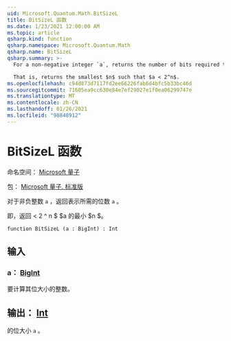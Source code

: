 ```yaml
---
uid: Microsoft.Quantum.Math.BitSizeL
title: BitSizeL 函数
ms.date: 1/23/2021 12:00:00 AM
ms.topic: article
qsharp.kind: function
qsharp.namespace: Microsoft.Quantum.Math
qsharp.name: BitSizeL
qsharp.summary: >-
  For a non-negative integer `a`, returns the number of bits required to represent `a`.

  That is, returns the smallest $n$ such that $a < 2^n$.
ms.openlocfilehash: c94d873d7117fd2ee66226fab6d4bfc5b33bc46d
ms.sourcegitcommit: 71605ea9cc630e84e7ef29027e1f0ea06299747e
ms.translationtype: MT
ms.contentlocale: zh-CN
ms.lasthandoff: 01/26/2021
ms.locfileid: "98848912"
---
```

# <a name="bitsizel-function"></a>BitSizeL 函数

命名空间： [Microsoft 量子](xref:Microsoft.Quantum.Math)

包： [Microsoft 量子. 标准版](https://nuget.org/packages/Microsoft.Quantum.Standard)


对于非负整数 `a` ，返回表示所需的位数 `a` 。

即，返回 < 2 ^ n $ $a 的最小 $n $。

```qsharp
function BitSizeL (a : BigInt) : Int
```


## <a name="input"></a>输入

### <a name="a--bigint"></a>a： [BigInt](xref:microsoft.quantum.lang-ref.bigint)

要计算其位大小的整数。



## <a name="output--int"></a>输出： [Int](xref:microsoft.quantum.lang-ref.int)

的位大小 `a` 。